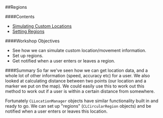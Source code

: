 ##Regions

####Contents
+ [Simulating Custom Locations](https://github.com/KyleGoslan/App-Workshops/blob/master/05%20-%20Regions/Simulating%20Custom%20Locations.md)	
+ [Setting Regions](https://github.com/KyleGoslan/App-Workshops/blob/master/04%20-%20User%20Location/Getting%20A%20Location.md)	

####Workshop Objectives
+ See how we can simulate custom location/movement information. 
+ Set up regions. 
+ Get notified when a user enters or leaves a region. 


####Summary
So far we've seen how we can get location data, and a whole lot of other information (speed, accuracy etc) for a user. We also looked at calculating distance between two points (our location and a marker we put on the map). We could easily use this to work out this method to work out if a user is within a certain distance from somewhere. 

Fortunately `CLLocationManager` objects have similar functionality built in and ready to go. We can set up "regions" (`CLCircularRegion` objects) and be notified when a user enters or leaves this location.  